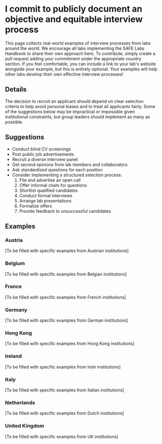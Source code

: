 # I commit to publicly document an objective and equitable interview process

This page collects real-world examples of interview processes from labs around the world. We encourage all labs implementing the SAFE Labs Handbook to share their own approach here. To contribute, simply create a pull request adding your commitment under the appropriate country section. If you feel comfortable, you can include a link to your lab's website alongside your example, but this is entirely optional. Your examples will help other labs develop their own effective interview processes!

## Details
The decision to recruit an applicant should depend on clear selection criteria to help avoid personal biases and to treat all applicants fairly. Some of the suggestions below may be impractical or impossible given institutional constraints, but group leaders should implement as many as possible.

## Suggestions
- Conduct blind CV screenings
- Post public job advertisements
- Recruit a diverse interview panel
- Get second opinions from lab members and collaborators
- Ask standardized questions for each position
- Consider implementing a structured selection process:
  1. File and advertise an open call
  2. Offer informal chats for questions
  3. Shortlist qualified candidates
  4. Conduct formal interviews
  5. Arrange lab presentations
  6. Formalize offers
  7. Provide feedback to unsuccessful candidates

## Examples

### Austria
[To be filled with specific examples from Austrian institutions]

### Belgium
[To be filled with specific examples from Belgian institutions]

### France
[To be filled with specific examples from French institutions]

### Germany
[To be filled with specific examples from German institutions]

### Hong Kong
[To be filled with specific examples from Hong Kong institutions]

### Ireland
[To be filled with specific examples from Irish institutions]

### Italy
[To be filled with specific examples from Italian institutions]

### Netherlands
[To be filled with specific examples from Dutch institutions]

### United Kingdom
[To be filled with specific examples from UK institutions]
